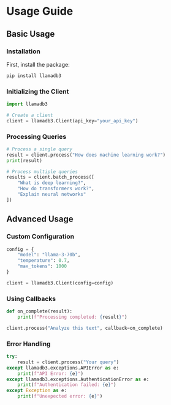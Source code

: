 # Usage Guide

## Basic Usage

### Installation

First, install the package:

```bash
pip install llamadb3
```

### Initializing the Client

```python
import llamadb3

# Create a client
client = llamadb3.Client(api_key="your_api_key")
```

### Processing Queries

```python
# Process a single query
result = client.process("How does machine learning work?")
print(result)

# Process multiple queries
results = client.batch_process([
    "What is deep learning?",
    "How do transformers work?",
    "Explain neural networks"
])
```

## Advanced Usage

### Custom Configuration

```python
config = {
    "model": "llama-3-70b",
    "temperature": 0.7,
    "max_tokens": 1000
}

client = llamadb3.Client(config=config)
```

### Using Callbacks

```python
def on_complete(result):
    print(f"Processing completed: {result}")

client.process("Analyze this text", callback=on_complete)
```

### Error Handling

```python
try:
    result = client.process("Your query")
except llamadb3.exceptions.APIError as e:
    print(f"API Error: {e}")
except llamadb3.exceptions.AuthenticationError as e:
    print(f"Authentication failed: {e}")
except Exception as e:
    print(f"Unexpected error: {e}")
```
